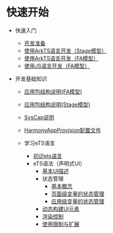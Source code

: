 # 快速开始

- 快速入门
  - [开发准备](start-overview.md)
  - [使用ArkTS语言开发（Stage模型）](start-with-ets-stage.md)
  - [使用ArkTS语言开发（FA模型）](start-with-ets-fa.md)
  - [使用JS语言开发（FA模型）](start-with-js-fa.md)
  
- 开发基础知识
  - [应用包结构说明(FA模型)](package-structure.md)
  - [应用包结构说明(Stage模型)](stage-structure.md)

  - [SysCap说明](syscap.md)
  - [HarmonyAppProvision配置文件](app-provision-structure.md)
  - 学习eTS语言
    - [初识ets语言](ets-get-started.md)
    - eTS语法（声明式UI）
      - [基本UI描述](ets-basic-ui-description.md)
      - 状态管理
        - [基本概念](ets-state-mgmt-concepts.md)
        - [页面级变量的状态管理](ets-state-mgmt-page-level.md)
        - [应用级变量的状态管理](ets-state-mgmt-application-level.md)
      - [动态构建UI元素](ets-dynamic-ui-elememt-building.md)
      - [渲染控制](ets-rendering-control.md)
      - [使用限制与扩展](ets-restrictions-and-extensions.md)